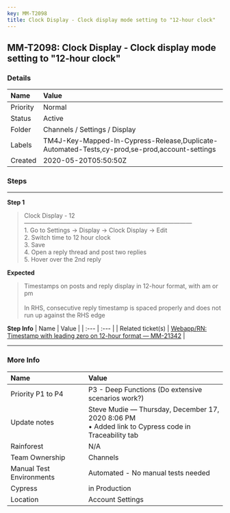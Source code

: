 ```yaml
---
key: MM-T2098
title: Clock Display - Clock display mode setting to "12-hour clock"
---
```


## MM-T2098: Clock Display - Clock display mode setting to "12-hour clock"

### Details

| Name     | Value                                                                                         |
| :------- | :-------------------------------------------------------------------------------------------- |
| Priority | Normal                                                                                        |
| Status   | Active                                                                                        |
| Folder   | Channels / Settings / Display                                                                 |
| Labels   | TM4J-Key-Mapped-In-Cypress-Release,Duplicate-Automated-Tests,cy-prod,se-prod,account-settings |
| Created  | 2020-05-20T05:50:50Z                                                                          |

### Steps

<hr/>

**Step 1**

> <article>Clock Display - 12<br />————————————————————————————<br />1. Go to  Settings -&gt; Display -&gt; Clock Display -&gt; Edit<br />2. Switch time to 12 hour clock<br />3. Save<br />4. Open a reply thread and post two replies<br />5. Hover over the 2nd reply</article>

**Expected**

> <article>Timestamps on posts and reply display in 12-hour format, with am or pm<br /><br />In RHS, consecutive reply timestamp is spaced properly and does not run up against the RHS edge</article>

**Step Info**
| Name | Value |
| :--- | :--- |
| Related ticket(s) | <a href="https://mattermost.atlassian.net/browse/MM-21342" rel="noopener noreferrer" target="_blank">Webapp/RN: Timestamp with leading zero on 12-hour format — MM-21342</a> |

<hr/>

### More Info

| Name                     | Value                                                                                                 |
| :----------------------- | :---------------------------------------------------------------------------------------------------- |
| Priority P1 to P4        | P3 - Deep Functions (Do extensive scenarios work?)                                                    |
| Update notes             | Steve Mudie — Thursday, December 17, 2020 8:06 PM<br>• Added link to Cypress code in Traceability tab |
| Rainforest               | N/A                                                                                                   |
| Team Ownership           | Channels                                                                                              |
| Manual Test Environments | Automated - No manual tests needed                                                                    |
| Cypress                  | in Production                                                                                         |
| Location                 | Account Settings                                                                                      |
